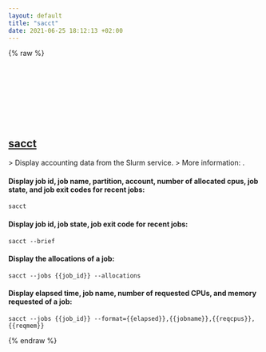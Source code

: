 ```yaml
---
layout: default
title: "sacct"
date: 2021-06-25 18:12:13 +02:00
---
```

{% raw %}
<h2 id="sacct">
  <a href="/en/linux/sacct.html">sacct</a> <a href="#sacct"><svg class="icon">
    <use href="/assets/images/unicode_sprite.svg#link" />
  </svg></a>
</h2>
> Display accounting data from the Slurm service.
> More information: <https://slurm.schedmd.com/sacct.html>.

#### Display job id, job name, partition, account, number of allocated cpus, job state, and job exit codes for recent jobs:
```shell
sacct
```
#### Display job id, job state, job exit code for recent jobs:
```shell
sacct --brief
```
#### Display the allocations of a job:
```shell
sacct --jobs {{job_id}} --allocations
```
#### Display elapsed time, job name, number of requested CPUs, and memory requested of a job:
```shell
sacct --jobs {{job_id}} --format={{elapsed}},{{jobname}},{{reqcpus}},{{reqmem}}
```
{% endraw %}